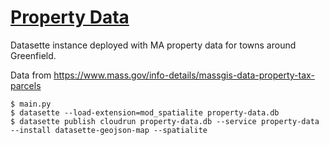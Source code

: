 # [Property Data](https://property-data-z2ca4bc27q-ue.a.run.app/property-data/parcels)

Datasette instance deployed with MA property data for towns around Greenfield.

Data from https://www.mass.gov/info-details/massgis-data-property-tax-parcels

```shell
$ main.py
$ datasette --load-extension=mod_spatialite property-data.db
$ datasette publish cloudrun property-data.db --service property-data --install datasette-geojson-map --spatialite
```
